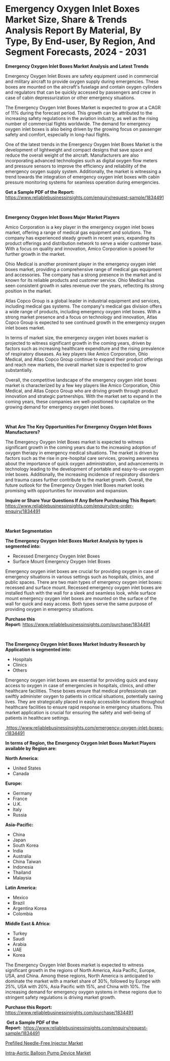 <p><h1>Emergency Oxygen Inlet Boxes Market Size, Share & Trends Analysis Report By Material, By Type, By End-user, By Region, And Segment Forecasts, 2024 - 2031</h1></p><p><strong>Emergency Oxygen Inlet Boxes Market Analysis and Latest Trends</strong></p>
<p><p>Emergency Oxygen Inlet Boxes are safety equipment used in commercial and military aircraft to provide oxygen supply during emergencies. These boxes are mounted on the aircraft's fuselage and contain oxygen cylinders and regulators that can be quickly accessed by passengers and crew in case of cabin depressurization or other emergency situations.</p><p>The Emergency Oxygen Inlet Boxes Market is expected to grow at a CAGR of 11% during the forecast period. This growth can be attributed to the increasing safety regulations in the aviation industry, as well as the rising number of commercial flights worldwide. The demand for emergency oxygen inlet boxes is also being driven by the growing focus on passenger safety and comfort, especially in long-haul flights.</p><p>One of the latest trends in the Emergency Oxygen Inlet Boxes Market is the development of lightweight and compact designs that save space and reduce the overall weight of the aircraft. Manufacturers are also incorporating advanced technologies such as digital oxygen flow meters and pressure sensors to improve the efficiency and reliability of the emergency oxygen supply system. Additionally, the market is witnessing a trend towards the integration of emergency oxygen inlet boxes with cabin pressure monitoring systems for seamless operation during emergencies.</p></p>
<p><strong>Get a Sample PDF of the Report:&nbsp;</strong> <a href="https://www.reliablebusinessinsights.com/enquiry/request-sample/1834491">https://www.reliablebusinessinsights.com/enquiry/request-sample/1834491</a></p>
<p>&nbsp;</p>
<p><strong>Emergency Oxygen Inlet Boxes Major Market Players</strong></p>
<p><p>Amico Corporation is a key player in the emergency oxygen inlet boxes market, offering a range of medical gas equipment and solutions. The company has experienced steady growth in recent years, expanding its product offerings and distribution network to serve a wider customer base. With a focus on quality and innovation, Amico Corporation is poised for further growth in the market.</p><p>Ohio Medical is another prominent player in the emergency oxygen inlet boxes market, providing a comprehensive range of medical gas equipment and accessories. The company has a strong presence in the market and is known for its reliable products and customer service. Ohio Medical has seen consistent growth in sales revenue over the years, reflecting its strong position in the market.</p><p>Atlas Copco Group is a global leader in industrial equipment and services, including medical gas systems. The company's medical gas division offers a wide range of products, including emergency oxygen inlet boxes. With a strong market presence and a focus on technology and innovation, Atlas Copco Group is expected to see continued growth in the emergency oxygen inlet boxes market.</p><p>In terms of market size, the emergency oxygen inlet boxes market is projected to witness significant growth in the coming years, driven by factors such as increasing healthcare expenditure and the rising prevalence of respiratory diseases. As key players like Amico Corporation, Ohio Medical, and Atlas Copco Group continue to expand their product offerings and reach new markets, the overall market size is expected to grow substantially.</p><p>Overall, the competitive landscape of the emergency oxygen inlet boxes market is characterized by a few key players like Amico Corporation, Ohio Medical, and Atlas Copco Group who are driving growth through product innovation and strategic partnerships. With the market set to expand in the coming years, these companies are well-positioned to capitalize on the growing demand for emergency oxygen inlet boxes.</p></p>
<p>&nbsp;</p>
<p><strong>What Are The Key Opportunities For Emergency Oxygen Inlet Boxes Manufacturers?</strong></p>
<p><p>The Emergency Oxygen Inlet Boxes market is expected to witness significant growth in the coming years due to the increasing adoption of oxygen therapy in emergency medical situations. The market is driven by factors such as the rise in pre-hospital care services, growing awareness about the importance of quick oxygen administration, and advancements in technology leading to the development of portable and easy-to-use oxygen inlet boxes. Additionally, the increasing incidence of respiratory disorders and trauma cases further contribute to the market growth. Overall, the future outlook for the Emergency Oxygen Inlet Boxes market looks promising with opportunities for innovation and expansion.</p></p>
<p><strong>Inquire or Share Your Questions If Any Before Purchasing This Report:</strong> <a href="https://www.reliablebusinessinsights.com/enquiry/pre-order-enquiry/1834491">https://www.reliablebusinessinsights.com/enquiry/pre-order-enquiry/1834491</a></p>
<p>&nbsp;</p>
<p><strong>Market Segmentation</strong></p>
<p><strong>The Emergency Oxygen Inlet Boxes Market Analysis by types is segmented into:</strong></p>
<p><ul><li>Recessed Emergency Oxygen Inlet Boxes</li><li>Surface Mount Emergency Oxygen Inlet Boxes</li></ul></p>
<p><p>Emergency oxygen inlet boxes are crucial for providing oxygen in case of emergency situations in various settings such as hospitals, clinics, and public spaces. There are two main types of emergency oxygen inlet boxes: recessed and surface mount. Recessed emergency oxygen inlet boxes are installed flush with the wall for a sleek and seamless look, while surface mount emergency oxygen inlet boxes are mounted on the surface of the wall for quick and easy access. Both types serve the same purpose of providing oxygen in emergency situations.</p></p>
<p><strong>Purchase this Report:&nbsp;</strong><a href="https://www.reliablebusinessinsights.com/purchase/1834491">https://www.reliablebusinessinsights.com/purchase/1834491</a></p>
<p>&nbsp;</p>
<p><strong>The Emergency Oxygen Inlet Boxes Market Industry Research by Application is segmented into:</strong></p>
<p><ul><li>Hospitals</li><li>Clinics</li><li>Others</li></ul></p>
<p><p>Emergency oxygen inlet boxes are essential for providing quick and easy access to oxygen in case of emergencies in hospitals, clinics, and other healthcare facilities. These boxes ensure that medical professionals can swiftly administer oxygen to patients in critical situations, potentially saving lives. They are strategically placed in easily accessible locations throughout healthcare facilities to ensure rapid response in emergency situations. This market application is crucial for ensuring the safety and well-being of patients in healthcare settings.</p></p>
<p><a href="https://www.reliablebusinessinsights.com/emergency-oxygen-inlet-boxes-r1834491">&nbsp;https://www.reliablebusinessinsights.com/emergency-oxygen-inlet-boxes-r1834491</a></p>
<p><strong>In terms of Region, the Emergency Oxygen Inlet Boxes Market Players available by Region are:</strong></p>
<p>
    <p> <strong> North America: </strong>
        <ul>
            <li>United States</li>
            <li>Canada</li>
        </ul>
        </p> 
    <p> <strong> Europe: </strong>
        <ul>
            <li>Germany</li>
            <li>France</li>
            <li>U.K.</li>
            <li>Italy</li>
            <li>Russia</li>
        </ul>
        </p> 
    <p> <strong> Asia-Pacific: </strong>
        <ul>
            <li>China</li>
            <li>Japan</li>
            <li>South Korea</li>
            <li>India</li>
            <li>Australia</li>
            <li>China Taiwan</li>
            <li>Indonesia</li>
            <li>Thailand</li>
            <li>Malaysia</li>
        </ul>
        </p> 
    <p> <strong> Latin America: </strong>
        <ul>
            <li>Mexico</li>
            <li>Brazil</li>
            <li>Argentina Korea</li>
            <li>Colombia</li>
        </ul>
        </p> 
    <p> <strong> Middle East & Africa: </strong>
        <ul>
            <li>Turkey</li>
            <li>Saudi</li>
            <li>Arabia</li>
            <li>UAE</li>
            <li>Korea</li>
        </ul>
    </p>
    </p>
<p><p>The Emergency Oxygen Inlet Boxes market is expected to witness significant growth in the regions of North America, Asia Pacific, Europe, USA, and China. Among these regions, North America is anticipated to dominate the market with a market share of 30%, followed by Europe with 25%, USA with 20%, Asia Pacific with 15%, and China with 10%. The increasing demand for emergency oxygen systems in these regions due to stringent safety regulations is driving market growth.</p></p>
<p><strong>Purchase this Report: </strong><a href="https://www.reliablebusinessinsights.com/purchase/1834491">https://www.reliablebusinessinsights.com/purchase/1834491</a></p>
<p>&nbsp;<strong>Get a Sample PDF of the Report:&nbsp;&nbsp;</strong><a href="https://www.reliablebusinessinsights.com/enquiry/request-sample/1834491">https://www.reliablebusinessinsights.com/enquiry/request-sample/1834491</a></p>
<p><strong></strong></p>
<p><p><a href="https://github.com/abigailsutherland7889/Market-Research-Report-List-1/blob/main/prefilled-needle-free-injector-market.md">Prefilled Needle-Free Injector Market</a></p><p><a href="https://github.com/YashRP12/Market-Research-Report-List-5/blob/main/intra-aortic-balloon-pump-device-market.md">Intra-Aortic Balloon Pump Device Market</a></p></p>